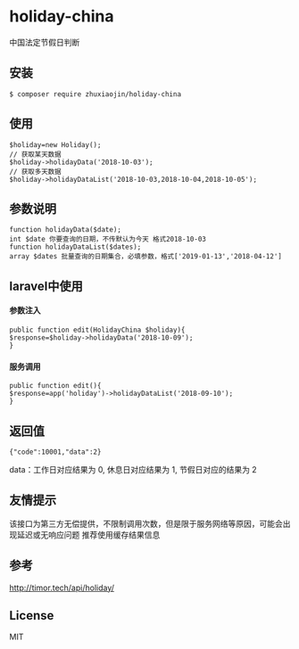 # holiday-china

中国法定节假日判断

## 安装

```
$ composer require zhuxiaojin/holiday-china  
```

## 使用
```
$holiday=new Holiday();
// 获取某天数据
$holiday->holidayData('2018-10-03');
// 获取多天数据
$holiday->holidayDataList('2018-10-03,2018-10-04,2018-10-05');
```
## 参数说明
```
function holidayData($date);
int $date 你要查询的日期，不传默认为今天 格式2018-10-03
function holidayDataList($dates);
array $dates 批量查询的日期集合，必填参数，格式['2019-01-13','2018-04-12']

```
## laravel中使用
#### 参数注入
```
public function edit(HolidayChina $holiday){
$response=$holiday->holidayData('2018-10-09');
}
```
#### 服务调用
``` 
public function edit(){
$response=app('holiday')->holidayDataList('2018-09-10');
}
```
## 返回值
```
{"code":10001,"data":2}
```
data：工作日对应结果为 0, 休息日对应结果为 1, 节假日对应的结果为 2 
## 友情提示
该接口为第三方无偿提供，不限制调用次数，但是限于服务网络等原因，可能会出现延迟或无响应问题
推荐使用缓存结果信息
## 参考
http://timor.tech/api/holiday/
## License

MIT